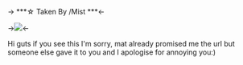 -> ***☆ Taken By /Mist ***<-

->![](https://i.postimg.cc/VkMktR0F/Untitled101-20240228005122.png)<-

Hi guts if you see this I'm sorry, mat already promised me the url but someone else gave it to you and I apologise for annoying you:)